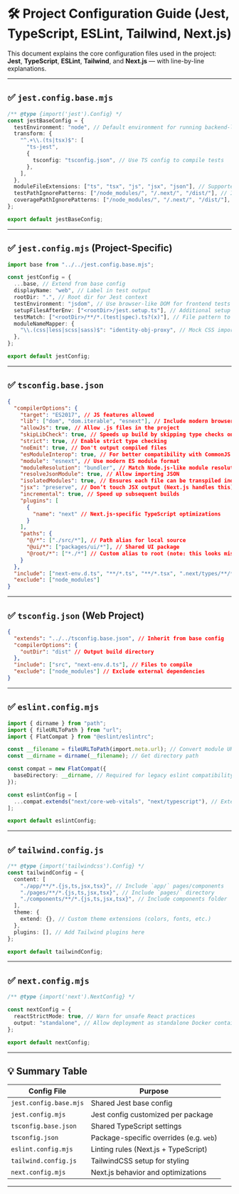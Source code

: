 # 🛠 Project Configuration Guide (Jest, TypeScript, ESLint, Tailwind, Next.js)

This document explains the core configuration files used in the project: **Jest**, **TypeScript**, **ESLint**, **Tailwind**, and **Next.js** — with line-by-line explanations.

---

## ✅ `jest.config.base.mjs`

```ts
/** @type {import('jest').Config} */
const jestBaseConfig = {
  testEnvironment: "node", // Default environment for running backend-like tests
  transform: {
    "^.+\\.(ts|tsx)$": [
      "ts-jest",
      {
        tsconfig: "tsconfig.json", // Use TS config to compile tests
      },
    ],
  },
  moduleFileExtensions: ["ts", "tsx", "js", "jsx", "json"], // Supported file types
  testPathIgnorePatterns: ["/node_modules/", "/.next/", "/dist/"], // Ignore build/output paths
  coveragePathIgnorePatterns: ["/node_modules/", "/.next/", "/dist/"], // Same for coverage reporting
};

export default jestBaseConfig;
```

---

## ✅ `jest.config.mjs` (Project-Specific)

```ts
import base from "../../jest.config.base.mjs";

const jestConfig = {
  ...base, // Extend from base config
  displayName: "web", // Label in test output
  rootDir: ".", // Root dir for Jest context
  testEnvironment: "jsdom", // Use browser-like DOM for frontend tests
  setupFilesAfterEnv: ["<rootDir>/jest.setup.ts"], // Additional setup per test file
  testMatch: ["<rootDir>/**/*.(test|spec).ts?(x)"], // File pattern to look for tests
  moduleNameMapper: {
    "\\.(css|less|scss|sass)$": "identity-obj-proxy", // Mock CSS imports for Jest
  },
};

export default jestConfig;
```

---

## ✅ `tsconfig.base.json`

```json
{
  "compilerOptions": {
    "target": "ES2017", // JS features allowed
    "lib": ["dom", "dom.iterable", "esnext"], // Include modern browser APIs
    "allowJs": true, // Allow .js files in the project
    "skipLibCheck": true, // Speeds up build by skipping type checks on node_modules
    "strict": true, // Enable strict type checking
    "noEmit": true, // Don't output compiled files
    "esModuleInterop": true, // For better compatibility with CommonJS modules
    "module": "esnext", // Use modern ES module format
    "moduleResolution": "bundler", // Match Node.js-like module resolution
    "resolveJsonModule": true, // Allow importing JSON
    "isolatedModules": true, // Ensures each file can be transpiled individually
    "jsx": "preserve", // Don’t touch JSX output (Next.js handles this)
    "incremental": true, // Speed up subsequent builds
    "plugins": [
      {
        "name": "next" // Next.js-specific TypeScript optimizations
      }
    ],
    "paths": {
      "@/*": ["./src/*"], // Path alias for local source
      "@ui/*": ["packages/ui/*"], // Shared UI package
      "@root/*": ["*./*"] // Custom alias to root (note: this looks miswritten)
    }
  },
  "include": ["next-env.d.ts", "**/*.ts", "**/*.tsx", ".next/types/**/*.ts"],
  "exclude": ["node_modules"]
}
```

---

## ✅ `tsconfig.json` (Web Project)

```json
{
  "extends": "../../tsconfig.base.json", // Inherit from base config
  "compilerOptions": {
    "outDir": "dist" // Output build directory
  },
  "include": ["src", "next-env.d.ts"], // Files to compile
  "exclude": ["node_modules"] // Exclude external dependencies
}
```

---

## ✅ `eslint.config.mjs`

```ts
import { dirname } from "path";
import { fileURLToPath } from "url";
import { FlatCompat } from "@eslint/eslintrc";

const __filename = fileURLToPath(import.meta.url); // Convert module URL to path
const __dirname = dirname(__filename); // Get directory path

const compat = new FlatCompat({
  baseDirectory: __dirname, // Required for legacy eslint compatibility
});

const eslintConfig = [
  ...compat.extends("next/core-web-vitals", "next/typescript"), // Extend Next.js + TS lint rules
];

export default eslintConfig;
```

---

## ✅ `tailwind.config.js`

```ts
/** @type {import('tailwindcss').Config} */
const tailwindConfig = {
  content: [
    "./app/**/*.{js,ts,jsx,tsx}", // Include `app/` pages/components
    "./pages/**/*.{js,ts,jsx,tsx}", // Include `pages/` directory
    "./components/**/*.{js,ts,jsx,tsx}", // Include components folder
  ],
  theme: {
    extend: {}, // Custom theme extensions (colors, fonts, etc.)
  },
  plugins: [], // Add Tailwind plugins here
};

export default tailwindConfig;
```

---

## ✅ `next.config.mjs`

```ts
/** @type {import('next').NextConfig} */

const nextConfig = {
  reactStrictMode: true, // Warn for unsafe React practices
  output: "standalone", // Allow deployment as standalone Docker container
};

export default nextConfig;
```

---

## 💡 Summary Table

| Config File            | Purpose                                 |
| ---------------------- | --------------------------------------- |
| `jest.config.base.mjs` | Shared Jest base config                 |
| `jest.config.mjs`      | Jest config customized per package      |
| `tsconfig.base.json`   | Shared TypeScript settings              |
| `tsconfig.json`        | Package-specific overrides (e.g. `web`) |
| `eslint.config.mjs`    | Linting rules (Next.js + TypeScript)    |
| `tailwind.config.js`   | TailwindCSS setup for styling           |
| `next.config.mjs`      | Next.js behavior and optimizations      |

---
